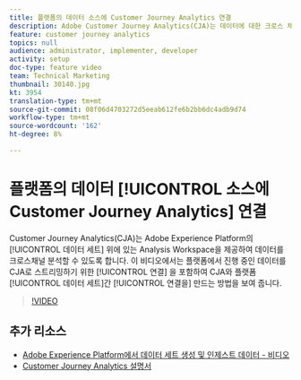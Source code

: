 ```yaml
---
title: 플랫폼의 데이터 소스에 Customer Journey Analytics 연결
description: Adobe Customer Journey Analytics(CJA)는 데이터에 대한 크로스 채널 분석을 수행하기 위해 Adobe Experience Platform의 데이터 세트 위에 Analysis Workspace을 제공합니다. 이 비디오에서는 플랫폼에서 CJA로 진행 중인 데이터를 스트리밍하기 위한 연결을 포함하여 CJA와 플랫폼 데이터 세트 간의 연결을 만드는 방법을 보여 줍니다.
feature: customer journey analytics
topics: null
audience: administrator, implementer, developer
activity: setup
doc-type: feature video
team: Technical Marketing
thumbnail: 30140.jpg
kt: 3954
translation-type: tm+mt
source-git-commit: 08f06d4703272d5eeab612fe6b2bb6dc4adb9d74
workflow-type: tm+mt
source-wordcount: '162'
ht-degree: 8%

---
```



# 플랫폼의 데이터 [!UICONTROL 소스에 Customer Journey Analytics] 연결

Customer Journey Analytics(CJA)는 Adobe Experience Platform의 [!UICONTROL 데이터 세트] 위에 있는 Analysis Workspace을 제공하여 데이터를 크로스채널 분석할 수 있도록 합니다. 이 비디오에서는 플랫폼에서 진행 중인 데이터를 CJA로 스트리밍하기 위한 [!UICONTROL 연결] 을 포함하여 CJA와 플랫폼 [!UICONTROL 데이터 세트]간 [!UICONTROL 연결을] 만드는 방법을 보여 줍니다.

>[!VIDEO](https://video.tv.adobe.com/v/30140/?quality=12&enable10seconds=on&speedcontrol=on)

## 추가 리소스

* [Adobe Experience Platform에서 데이터 세트 생성 및 인제스트 데이터 - 비디오](https://docs.adobe.com/content/help/en/platform-learn/tutorials/data-ingestion/create-datasets-and-ingest-data.html)
* [Customer Journey Analytics 설명서](https://docs.adobe.com/content/help/ko-KR/analytics-platform/using/cja-landing.html)
